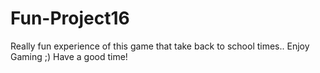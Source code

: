 # Fun-Project16
Really fun experience of this game that take back to school times..
Enjoy Gaming ;) Have a good time!
